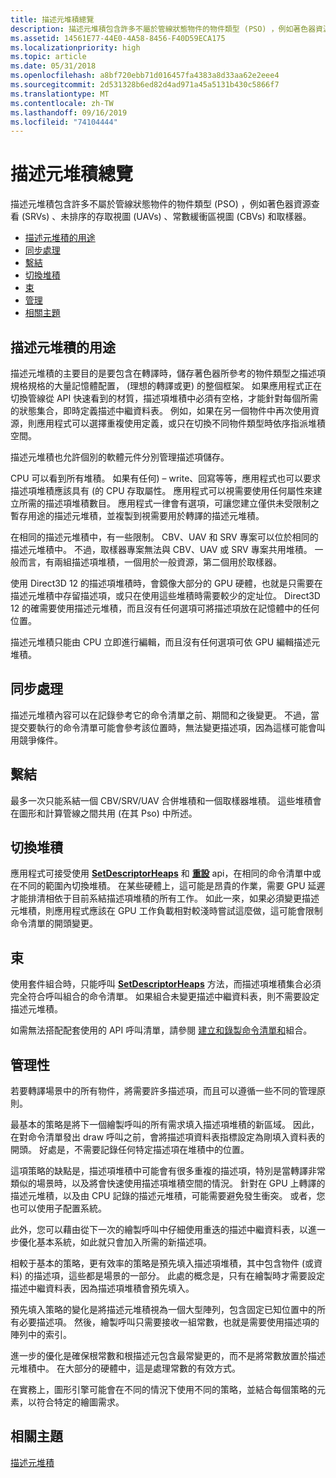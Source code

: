 ```yaml
---
title: 描述元堆積總覽
description: 描述元堆積包含許多不屬於管線狀態物件的物件類型 (PSO) ，例如著色器資源查看 (SRVs) 、未排序的存取視圖 (UAVs) 、常數緩衝區視圖 (CBVs) 和取樣器。
ms.assetid: 14561E77-44E0-4A58-8456-F40D59ECA175
ms.localizationpriority: high
ms.topic: article
ms.date: 05/31/2018
ms.openlocfilehash: a8bf720ebb71d016457fa4383a8d33aa62e2eee4
ms.sourcegitcommit: 2d531328b6ed82d4ad971a45a5131b430c5866f7
ms.translationtype: MT
ms.contentlocale: zh-TW
ms.lasthandoff: 09/16/2019
ms.locfileid: "74104444"
---
```

# <a name="descriptor-heaps-overview"></a>描述元堆積總覽

描述元堆積包含許多不屬於管線狀態物件的物件類型 (PSO) ，例如著色器資源查看 (SRVs) 、未排序的存取視圖 (UAVs) 、常數緩衝區視圖 (CBVs) 和取樣器。

-   [描述元堆積的用途](#the-purpose-of-descriptor-heaps)
-   [同步處理](#synchronization)
-   [繫結](#binding)
-   [切換堆積](#switching-heaps)
-   [束](#bundles)
-   [管理](#management)
-   [相關主題](#related-topics)

## <a name="the-purpose-of-descriptor-heaps"></a>描述元堆積的用途

描述元堆積的主要目的是要包含在轉譯時，儲存著色器所參考的物件類型之描述項規格規格的大量記憶體配置， (理想的轉譯或更) 的整個框架。 如果應用程式正在切換管線從 API 快速看到的材質，描述項堆積中必須有空格，才能針對每個所需的狀態集合，即時定義描述中繼資料表。 例如，如果在另一個物件中再次使用資源，則應用程式可以選擇重複使用定義，或只在切換不同物件類型時依序指派堆積空間。

描述元堆積也允許個別的軟體元件分別管理描述項儲存。

CPU 可以看到所有堆積。 如果有任何) – write、回寫等等，應用程式也可以要求描述項堆積應該具有 (的 CPU 存取屬性。 應用程式可以視需要使用任何屬性來建立所需的描述項堆積數目。 應用程式一律會有選項，可讓您建立僅供未受限制之暫存用途的描述元堆積，並複製到視需要用於轉譯的描述元堆積。

在相同的描述元堆積中，有一些限制。 CBV、UAV 和 SRV 專案可以位於相同的描述元堆積中。 不過，取樣器專案無法與 CBV、UAV 或 SRV 專案共用堆積。 一般而言，有兩組描述項堆積，一個用於一般資源，第二個用於取樣器。

使用 Direct3D 12 的描述項堆積時，會鏡像大部分的 GPU 硬體，也就是只需要在描述元堆積中存留描述項，或只在使用這些堆積時需要較少的定址位。 Direct3D 12 的確需要使用描述元堆積，而且沒有任何選項可將描述項放在記憶體中的任何位置。

描述元堆積只能由 CPU 立即進行編輯，而且沒有任何選項可依 GPU 編輯描述元堆積。

## <a name="synchronization"></a>同步處理

描述元堆積內容可以在記錄參考它的命令清單之前、期間和之後變更。 不過，當提交要執行的命令清單可能會參考該位置時，無法變更描述項，因為這樣可能會叫用競爭條件。

## <a name="binding"></a>繫結

最多一次只能系結一個 CBV/SRV/UAV 合併堆積和一個取樣器堆積。 這些堆積會在圖形和計算管線之間共用 (在其 Pso) 中所述。

## <a name="switching-heaps"></a>切換堆積

應用程式可接受使用 [**SetDescriptorHeaps**](/windows/desktop/api/d3d12/nf-d3d12-id3d12graphicscommandlist-setdescriptorheaps) 和 [**重設**](/windows/desktop/api/d3d12/nf-d3d12-id3d12graphicscommandlist-reset) api，在相同的命令清單中或在不同的範圍內切換堆積。 在某些硬體上，這可能是昂貴的作業，需要 GPU 延遲才能排清相依于目前系結描述項堆積的所有工作。 如此一來，如果必須變更描述元堆積，則應用程式應該在 GPU 工作負載相對較淺時嘗試這麼做，這可能會限制命令清單的開頭變更。

## <a name="bundles"></a>束

使用套件組合時，只能呼叫 [**SetDescriptorHeaps**](/windows/desktop/api/d3d12/nf-d3d12-id3d12graphicscommandlist-setdescriptorheaps) 方法，而描述項堆積集合必須完全符合呼叫組合的命令清單。 如果組合未變更描述中繼資料表，則不需要設定描述元堆積。

如需無法搭配配套使用的 API 呼叫清單，請參閱 [建立和錄製命令清單和](recording-command-lists-and-bundles.md)組合。

## <a name="management"></a>管理性

若要轉譯場景中的所有物件，將需要許多描述項，而且可以遵循一些不同的管理原則。

最基本的策略是將下一個繪製呼叫的所有需求填入描述項堆積的新區域。 因此，在對命令清單發出 draw 呼叫之前，會將描述項資料表指標設定為剛填入資料表的開頭。 好處是，不需要記錄任何特定描述項在堆積中的位置。

這項策略的缺點是，描述項堆積中可能會有很多重複的描述項，特別是當轉譯非常類似的場景時，以及將會快速使用描述項堆積空間的情況。 針對在 GPU 上轉譯的描述元堆積，以及由 CPU 記錄的描述元堆積，可能需要避免發生衝突。 或者，您也可以使用子配置系統。

此外，您可以藉由從下一次的繪製呼叫中仔細使用重迭的描述中繼資料表，以進一步優化基本系統，如此就只會加入所需的新描述項。

相較于基本的策略，更有效率的策略是預先填入描述項堆積，其中包含物件 (或資料) 的描述項，這些都是場景的一部分。 此處的概念是，只有在繪製時才需要設定描述中繼資料表，因為描述項堆積會預先填入。

預先填入策略的變化是將描述元堆積視為一個大型陣列，包含固定已知位置中的所有必要描述項。 然後，繪製呼叫只需要接收一組常數，也就是需要使用描述項的陣列中的索引。

進一步的優化是確保根常數和根描述元包含最常變更的，而不是將常數放置於描述元堆積中。 在大部分的硬體中，這是處理常數的有效方式。

在實務上，圖形引擎可能會在不同的情況下使用不同的策略，並結合每個策略的元素，以符合特定的繪圖需求。

## <a name="related-topics"></a>相關主題

<dl> <dt>

[描述元堆積](descriptor-heaps.md)
</dt> </dl>

 

 




